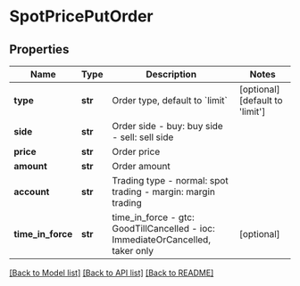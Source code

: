 # SpotPricePutOrder

## Properties
Name | Type | Description | Notes
------------ | ------------- | ------------- | -------------
**type** | **str** | Order type, default to &#x60;limit&#x60; | [optional] [default to 'limit']
**side** | **str** | Order side  - buy: buy side - sell: sell side | 
**price** | **str** | Order price | 
**amount** | **str** | Order amount | 
**account** | **str** | Trading type  - normal: spot trading - margin: margin trading | 
**time_in_force** | **str** | time_in_force  - gtc: GoodTillCancelled - ioc: ImmediateOrCancelled, taker only  | [optional] 

[[Back to Model list]](../README.md#documentation-for-models) [[Back to API list]](../README.md#documentation-for-api-endpoints) [[Back to README]](../README.md)


